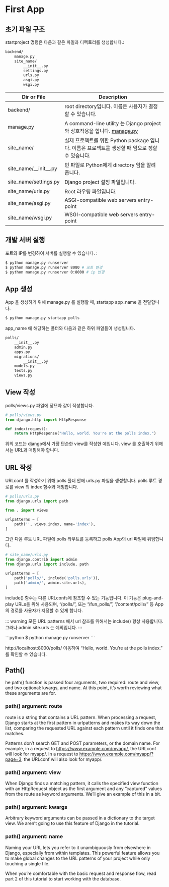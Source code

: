 # First App

## 초기 파일 구조

startproject 명령은 다음과 같은 파일과 디렉토리를 생성합니다.:

```txt
backend/
    manage.py
    site_name/
        __init__.py
        settings.py
        urls.py
        asgi.py
        wsgi.py
```

| Dir or File               | Description                                                                                                                         |
| ------------------------- | ----------------------------------------------------------------------------------------------------------------------------------- |
| backend/                  | root directory입니다. 이름은 사용자가 결정할 수 있습니다.                                                                           |
| manage.py                 | A command-line utility 는 Django project 와 상호작용을 합니다. [manage.py](https://docs.djangoproject.com/en/3.0/ref/django-admin/) |
| site_name/                | 실제 프로젝트를 위한 Python package 입니다. 이름은 프로젝트를 생성할 때 임으로 정할 수 있습니다.                                    |
| site_name/\_\_init\_\_.py | 빈 파일로 Python에게 directory 임을 알려 줍니다.                                                                                    |
| site_name/settings.py     | Django project 설정 파일입니다.                                                                                                     |
| site_name/urls.py         | Root 라우팅 파일입니다.                                                                                                             |
| site_name/asgi.py         | ASGI-compatible web servers entry-point                                                                                             |
| site_name/wsgi.py         | WSGI-compatible web servers entry-point                                                                                             |

## 개발 서버 실행

포트와 IP를 변경하여 서버를 실행할 수 있습니다. :

```bash
$ python manage.py runserver
$ python manage.py runserver 8080 # 포트 변경
$ python manage.py runserver 0:8000 # ip 변경
```

## App 생성

App 을 생성하기 위해 manage.py 를 실행할 때, startapp app_name 을 전달합니다.

```bash
$ python manage.py startapp polls
```

app_name 에 해당하는 폴터와 다음과 같은 하위 파일들이 생성됩니다.

```txt
polls/
    __init__.py
    admin.py
    apps.py
    migrations/
        __init__.py
    models.py
    tests.py
    views.py
```

## View 작성

polls/views.py 파일에 당므과 같이 작성합니다.

```python
# polls/views.py
from django.http import HttpResponse

def index(request):
    return HttpResponse("Hello, world. You're at the polls index.")
```

위의 코드는 django에서 가장 단순한 view를 작성한 예입니다. view 를 호출하기 위해서는 URL과 매핑해야 합니다.

## URL 작성

URLconf 를 작성하기 위해 polls 폴더 안에 urls.py 파일을 생성합니다. polls 루트 경로를 view 의 index 함수와 매핑합니다.

```python
# polls/urls.py
from django.urls import path

from . import views

urlpatterns = [
    path('', views.index, name='index'),
]
```

그런 다음 루트 URL 파일에 polls 라우트를 등록하고 polls App의 url 파일에 위임합니다.

```python
# site_name/urls.py
from django.contrib import admin
from django.urls import include, path

urlpatterns = [
    path('polls/', include('polls.urls')),
    path('admin/', admin.site.urls),
]
```

include() 함수는 다른 URLconfs에 참조할 수 있는 기능입니다.
이 기능은 plug-and-play URLs을 위해 사용되며, “/polls/”, 또는 “/fun_polls/”, “/content/polls/” 등 App의 경로를 사용자가 지정할 수 있게 합니다.

::: warning
모든 URL patterns 에서 url 참조를 위해서는 include() 항상 사용합니다. 그러나 admin.site.urls 는 예외입니다.
:::

<p>
```python
$ python manage.py runserver
```

http://localhost:8000/polls/ 이동하여 “Hello, world. You’re at the polls index.” 를 확인할 수 있습니다.

## Path()

he path() function is passed four arguments, two required: route and view, and two optional: kwargs, and name. At this point, it’s worth reviewing what these arguments are for.

### path() argument: route

route is a string that contains a URL pattern. When processing a request, Django starts at the first pattern in urlpatterns and makes its way down the list, comparing the requested URL against each pattern until it finds one that matches.

Patterns don’t search GET and POST parameters, or the domain name. For example, in a request to https://www.example.com/myapp/, the URLconf will look for myapp/. In a request to https://www.example.com/myapp/?page=3, the URLconf will also look for myapp/.

### path() argument: view

When Django finds a matching pattern, it calls the specified view function with an HttpRequest object as the first argument and any “captured” values from the route as keyword arguments. We’ll give an example of this in a bit.

### path() argument: kwargs

Arbitrary keyword arguments can be passed in a dictionary to the target view. We aren’t going to use this feature of Django in the tutorial.

### path() argument: name

Naming your URL lets you refer to it unambiguously from elsewhere in Django, especially from within templates. This powerful feature allows you to make global changes to the URL patterns of your project while only touching a single file.

When you’re comfortable with the basic request and response flow, read part 2 of this tutorial to start working with the database.
